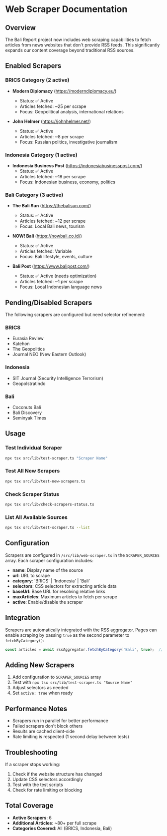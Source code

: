 # Web Scraper Documentation

## Overview
The Bali Report project now includes web scraping capabilities to fetch articles from news websites that don't provide RSS feeds. This significantly expands our content coverage beyond traditional RSS sources.

## Enabled Scrapers

### BRICS Category (2 active)
- **Modern Diplomacy** (https://moderndiplomacy.eu/)
  - Status: ✅ Active
  - Articles fetched: ~25 per scrape
  - Focus: Geopolitical analysis, international relations
  
- **John Helmer** (https://johnhelmer.net/)
  - Status: ✅ Active
  - Articles fetched: ~8 per scrape
  - Focus: Russian politics, investigative journalism

### Indonesia Category (1 active)
- **Indonesia Business Post** (https://indonesiabusinesspost.com/)
  - Status: ✅ Active
  - Articles fetched: ~18 per scrape
  - Focus: Indonesian business, economy, politics

### Bali Category (3 active)
- **The Bali Sun** (https://thebalisun.com/)
  - Status: ✅ Active
  - Articles fetched: ~12 per scrape
  - Focus: Local Bali news, tourism
  
- **NOW! Bali** (https://nowbali.co.id/)
  - Status: ✅ Active
  - Articles fetched: Variable
  - Focus: Bali lifestyle, events, culture
  
- **Bali Post** (https://www.balipost.com/)
  - Status: ✅ Active (needs optimization)
  - Articles fetched: ~1 per scrape
  - Focus: Local Indonesian language news

## Pending/Disabled Scrapers
The following scrapers are configured but need selector refinement:

### BRICS
- Eurasia Review
- Katehon
- The Geopolitics
- Journal NEO (New Eastern Outlook)

### Indonesia
- SIT Journal (Security Intelligence Terrorism)
- Geopolstratindo

### Bali
- Coconuts Bali
- Bali Discovery
- Seminyak Times

## Usage

### Test Individual Scraper
```bash
npx tsx src/lib/test-scraper.ts "Scraper Name"
```

### Test All New Scrapers
```bash
npx tsx src/lib/test-new-scrapers.ts
```

### Check Scraper Status
```bash
npx tsx src/lib/check-scrapers-status.ts
```

### List All Available Sources
```bash
npx tsx src/lib/test-scraper.ts --list
```

## Configuration
Scrapers are configured in `/src/lib/web-scraper.ts` in the `SCRAPER_SOURCES` array. Each scraper configuration includes:

- **name**: Display name of the source
- **url**: URL to scrape
- **category**: 'BRICS' | 'Indonesia' | 'Bali'
- **selectors**: CSS selectors for extracting article data
- **baseUrl**: Base URL for resolving relative links
- **maxArticles**: Maximum articles to fetch per scrape
- **active**: Enable/disable the scraper

## Integration
Scrapers are automatically integrated with the RSS aggregator. Pages can enable scraping by passing `true` as the second parameter to `fetchByCategory()`:

```typescript
const articles = await rssAggregator.fetchByCategory('Bali', true);  // Enable scrapers
```

## Adding New Scrapers
1. Add configuration to `SCRAPER_SOURCES` array
2. Test with `npx tsx src/lib/test-scraper.ts "Source Name"`
3. Adjust selectors as needed
4. Set `active: true` when ready

## Performance Notes
- Scrapers run in parallel for better performance
- Failed scrapers don't block others
- Results are cached client-side
- Rate limiting is respected (1 second delay between tests)

## Troubleshooting
If a scraper stops working:
1. Check if the website structure has changed
2. Update CSS selectors accordingly
3. Test with the test scripts
4. Check for rate limiting or blocking

## Total Coverage
- **Active Scrapers**: 6
- **Additional Articles**: ~80+ per full scrape
- **Categories Covered**: All (BRICS, Indonesia, Bali)